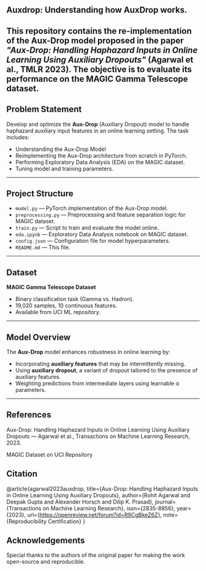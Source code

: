 ## Auxdrop: Understanding how AuxDrop works.

This repository contains the re-implementation of the **Aux-Drop** model proposed in the paper *"Aux-Drop: Handling Haphazard Inputs in Online Learning Using Auxiliary Dropouts"* (Agarwal et al., TMLR 2023). The objective is to evaluate its performance on the **MAGIC Gamma Telescope dataset**.
---

## Problem Statement

Develop and optimize the **Aux-Drop** (Auxiliary Dropout) model to handle haphazard auxiliary input features in an online learning setting. The task includes:

- Understanding the Aux-Drop Model
- Reimplementing the Aux-Drop architecture from scratch in PyTorch.
- Performing Exploratory Data Analysis (EDA) on the MAGIC dataset.
- Tuning model and training parameters.

---


## Project Structure

- `model.py` — PyTorch implementation of the Aux-Drop model.
- `preprocessing.py` — Preprocessing and feature separation logic for MAGIC dataset.
- `train.py` — Script to train and evaluate the model online.
- `eda.ipynb` — Exploratory Data Analysis notebook on MAGIC dataset.
- `config.json` — Configuration file for model hyperparameters.
- `README.md` — This file.

---

## Dataset

**MAGIC Gamma Telescope Dataset**  
- Binary classification task (Gamma vs. Hadron).
- 19,020 samples, 10 continuous features.
- Available from UCI ML repository.

---

## Model Overview

The **Aux-Drop** model enhances robustness in online learning by:
- Incorporating **auxiliary features** that may be intermittently missing.
- Using **auxiliary dropout**, a variant of dropout tailored to the presence of auxiliary features.
- Weighting predictions from intermediate layers using learnable α parameters.

---
## References
Aux-Drop: Handling Haphazard Inputs in Online Learning Using Auxiliary Dropouts — Agarwal et al., Transactions on Machine Learning Research, 2023.

MAGIC Dataset on UCI Repository

## Citation
@article{agarwal2023auxdrop,
  title={Aux-Drop: Handling Haphazard Inputs in Online Learning Using Auxiliary Dropouts},
  author={Rohit Agarwal and Deepak Gupta and Alexander Horsch and Dilip K. Prasad},
  journal={Transactions on Machine Learning Research},
  issn={2835-8856},
  year={2023},
  url={https://openreview.net/forum?id=R9CgBkeZ6Z},
  note={Reproducibility Certification}
}

## Acknowledgements
Special thanks to the authors of the original paper for making the work open-source and reproducible.

